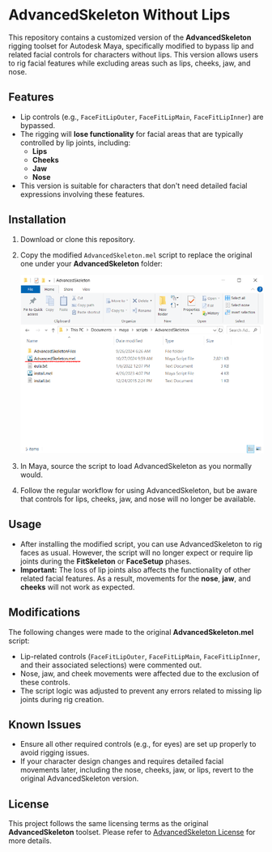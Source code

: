 # AdvancedSkeleton Without Lips

This repository contains a customized version of the **AdvancedSkeleton** rigging toolset for Autodesk Maya, specifically modified to bypass lip and related facial controls for characters without lips. This version allows users to rig facial features while excluding areas such as lips, cheeks, jaw, and nose.

## Features
- Lip controls (e.g., `FaceFitLipOuter`, `FaceFitLipMain`, `FaceFitLipInner`) are bypassed.
- The rigging will **lose functionality** for facial areas that are typically controlled by lip joints, including:
  - **Lips**
  - **Cheeks**
  - **Jaw**
  - **Nose**
- This version is suitable for characters that don't need detailed facial expressions involving these features.

## Installation

1. Download or clone this repository.

2. Copy the modified `AdvancedSkeleton.mel` script to replace the original one under your **AdvancedSkeleton** folder:

   ![AdvancedSkeleton Folder Location](https://github.com/hsuehyt/AdvancedSkeletonWithOutLips/blob/main/README/Screenshot%202024-10-27%20155122.png)

3. In Maya, source the script to load AdvancedSkeleton as you normally would.

4. Follow the regular workflow for using AdvancedSkeleton, but be aware that controls for lips, cheeks, jaw, and nose will no longer be available.

## Usage

- After installing the modified script, you can use AdvancedSkeleton to rig faces as usual. However, the script will no longer expect or require lip joints during the **FitSkeleton** or **FaceSetup** phases.
- **Important:** The loss of lip joints also affects the functionality of other related facial features. As a result, movements for the **nose**, **jaw**, and **cheeks** will not work as expected.

## Modifications

The following changes were made to the original **AdvancedSkeleton.mel** script:
- Lip-related controls (`FaceFitLipOuter`, `FaceFitLipMain`, `FaceFitLipInner`, and their associated selections) were commented out.
- Nose, jaw, and cheek movements were affected due to the exclusion of these controls.
- The script logic was adjusted to prevent any errors related to missing lip joints during rig creation.

## Known Issues
- Ensure all other required controls (e.g., for eyes) are set up properly to avoid rigging issues.
- If your character design changes and requires detailed facial movements later, including the nose, cheeks, jaw, or lips, revert to the original AdvancedSkeleton version.

## License
This project follows the same licensing terms as the original **AdvancedSkeleton** toolset. Please refer to [AdvancedSkeleton License](https://animationstudios.com.au/advanced-skeleton-download/) for more details.